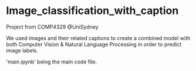 # Image_classification_with_caption
Project from COMP4329 @UniSydney 

We used images and their related captions to create a combined model with both Computer Vision & Natural Language Processing in order to predict image labels. 

'main.ipynb' being the main code file.
